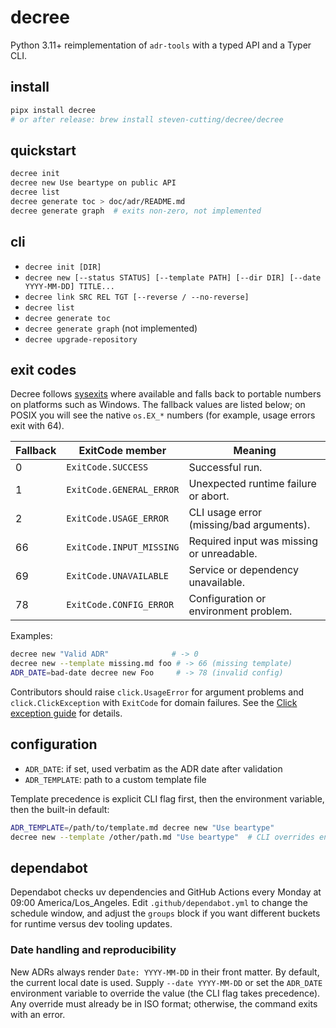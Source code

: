 # decree

Python 3.11+ reimplementation of `adr-tools` with a typed API and a Typer CLI.

## install

```bash
pipx install decree
# or after release: brew install steven-cutting/decree/decree
````

## quickstart

```bash
decree init
decree new Use beartype on public API
decree list
decree generate toc > doc/adr/README.md
decree generate graph  # exits non-zero, not implemented
```

## cli

* `decree init [DIR]`
* `decree new [--status STATUS] [--template PATH] [--dir DIR] [--date YYYY-MM-DD] TITLE...`
* `decree link SRC REL TGT [--reverse / --no-reverse]`
* `decree list`
* `decree generate toc`
* `decree generate graph` (not implemented)
* `decree upgrade-repository`

## exit codes

Decree follows [sysexits](https://man.freebsd.org/cgi/man.cgi?query=sysexits&sektion=3) where
available and falls back to portable numbers on platforms such as Windows. The
fallback values are listed below; on POSIX you will see the native `os.EX_*`
numbers (for example, usage errors exit with 64).

| Fallback | ExitCode member | Meaning |
| -------- | --------------- | ------- |
| 0 | `ExitCode.SUCCESS` | Successful run. |
| 1 | `ExitCode.GENERAL_ERROR` | Unexpected runtime failure or abort. |
| 2 | `ExitCode.USAGE_ERROR` | CLI usage error (missing/bad arguments). |
| 66 | `ExitCode.INPUT_MISSING` | Required input was missing or unreadable. |
| 69 | `ExitCode.UNAVAILABLE` | Service or dependency unavailable. |
| 78 | `ExitCode.CONFIG_ERROR` | Configuration or environment problem. |

Examples:

```bash
decree new "Valid ADR"              # -> 0
decree new --template missing.md foo # -> 66 (missing template)
ADR_DATE=bad-date decree new Foo     # -> 78 (invalid config)
```

Contributors should raise `click.UsageError` for argument problems and
`click.ClickException` with `ExitCode` for domain failures. See the
[Click exception guide](https://click.palletsprojects.com/en/stable/exceptions/)
for details.

## configuration

* `ADR_DATE`: if set, used verbatim as the ADR date after validation
* `ADR_TEMPLATE`: path to a custom template file

Template precedence is explicit CLI flag first, then the environment variable, then the
built-in default:

```bash
ADR_TEMPLATE=/path/to/template.md decree new "Use beartype"
decree new --template /other/path.md "Use beartype"  # CLI overrides env var
```

## dependabot

Dependabot checks uv dependencies and GitHub Actions every Monday at 09:00 America/Los_Angeles.
Edit `.github/dependabot.yml` to change the schedule window,
and adjust the `groups` block if you want different buckets for runtime versus dev tooling updates.

### Date handling and reproducibility

New ADRs always render `Date: YYYY-MM-DD` in their front matter. By default, the
current local date is used. Supply `--date YYYY-MM-DD` or set the `ADR_DATE`
environment variable to override the value (the CLI flag takes precedence). Any
override must already be in ISO format; otherwise, the command exits with an
error.
